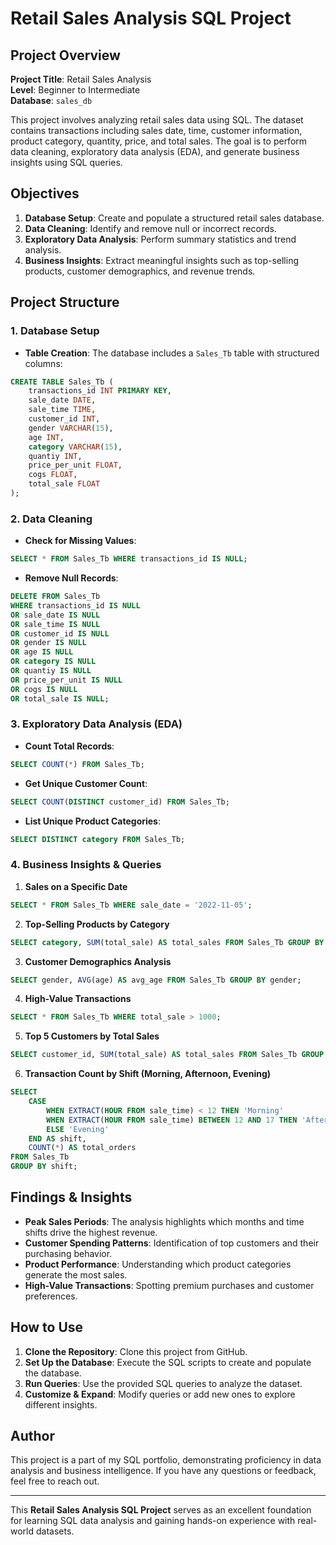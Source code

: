 # Retail Sales Analysis SQL Project

## Project Overview

**Project Title**: Retail Sales Analysis  
**Level**: Beginner to Intermediate  
**Database**: `sales_db`  

This project involves analyzing retail sales data using SQL. The dataset contains transactions including sales date, time, customer information, product category, quantity, price, and total sales. The goal is to perform data cleaning, exploratory data analysis (EDA), and generate business insights using SQL queries.

## Objectives

1. **Database Setup**: Create and populate a structured retail sales database.
2. **Data Cleaning**: Identify and remove null or incorrect records.
3. **Exploratory Data Analysis**: Perform summary statistics and trend analysis.
4. **Business Insights**: Extract meaningful insights such as top-selling products, customer demographics, and revenue trends.

## Project Structure

### 1. Database Setup

- **Table Creation**: The database includes a `Sales_Tb` table with structured columns:

```sql
CREATE TABLE Sales_Tb (
    transactions_id INT PRIMARY KEY,
    sale_date DATE,
    sale_time TIME,
    customer_id INT,
    gender VARCHAR(15),
    age INT,
    category VARCHAR(15),
    quantiy INT,
    price_per_unit FLOAT,
    cogs FLOAT,
    total_sale FLOAT
);
```

### 2. Data Cleaning

- **Check for Missing Values**:
```sql
SELECT * FROM Sales_Tb WHERE transactions_id IS NULL;
```
- **Remove Null Records**:
```sql
DELETE FROM Sales_Tb
WHERE transactions_id IS NULL
OR sale_date IS NULL
OR sale_time IS NULL
OR customer_id IS NULL
OR gender IS NULL
OR age IS NULL
OR category IS NULL
OR quantiy IS NULL
OR price_per_unit IS NULL
OR cogs IS NULL
OR total_sale IS NULL;
```

### 3. Exploratory Data Analysis (EDA)

- **Count Total Records**:
```sql
SELECT COUNT(*) FROM Sales_Tb;
```
- **Get Unique Customer Count**:
```sql
SELECT COUNT(DISTINCT customer_id) FROM Sales_Tb;
```
- **List Unique Product Categories**:
```sql
SELECT DISTINCT category FROM Sales_Tb;
```

### 4. Business Insights & Queries

1. **Sales on a Specific Date**
```sql
SELECT * FROM Sales_Tb WHERE sale_date = '2022-11-05';
```

2. **Top-Selling Products by Category**
```sql
SELECT category, SUM(total_sale) AS total_sales FROM Sales_Tb GROUP BY category ORDER BY total_sales DESC;
```

3. **Customer Demographics Analysis**
```sql
SELECT gender, AVG(age) AS avg_age FROM Sales_Tb GROUP BY gender;
```

4. **High-Value Transactions**
```sql
SELECT * FROM Sales_Tb WHERE total_sale > 1000;
```

5. **Top 5 Customers by Total Sales**
```sql
SELECT customer_id, SUM(total_sale) AS total_sales FROM Sales_Tb GROUP BY customer_id ORDER BY total_sales DESC LIMIT 5;
```

6. **Transaction Count by Shift (Morning, Afternoon, Evening)**
```sql
SELECT 
    CASE 
        WHEN EXTRACT(HOUR FROM sale_time) < 12 THEN 'Morning'
        WHEN EXTRACT(HOUR FROM sale_time) BETWEEN 12 AND 17 THEN 'Afternoon'
        ELSE 'Evening' 
    END AS shift,
    COUNT(*) AS total_orders 
FROM Sales_Tb 
GROUP BY shift;
```

## Findings & Insights

- **Peak Sales Periods**: The analysis highlights which months and time shifts drive the highest revenue.
- **Customer Spending Patterns**: Identification of top customers and their purchasing behavior.
- **Product Performance**: Understanding which product categories generate the most sales.
- **High-Value Transactions**: Spotting premium purchases and customer preferences.

## How to Use

1. **Clone the Repository**: Clone this project from GitHub.
2. **Set Up the Database**: Execute the SQL scripts to create and populate the database.
3. **Run Queries**: Use the provided SQL queries to analyze the dataset.
4. **Customize & Expand**: Modify queries or add new ones to explore different insights.

## Author

This project is a part of my SQL portfolio, demonstrating proficiency in data analysis and business intelligence. If you have any questions or feedback, feel free to reach out.

---

This **Retail Sales Analysis SQL Project** serves as an excellent foundation for learning SQL data analysis and gaining hands-on experience with real-world datasets.

